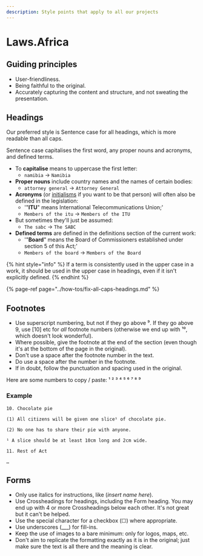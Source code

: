 ```yaml
---
description: Style points that apply to all our projects
---
```


# Laws.Africa

## Guiding principles

* User-friendliness.
* Being faithful to the original.
* Accurately capturing the content and structure, and not sweating the presentation.

## Headings

Our preferred style is Sentence case for all headings, which is more readable than all caps.

Sentence case capitalises the first word, any proper nouns and acronyms, and defined terms.

* To **capitalise** means to uppercase the first letter:
  * `namibia` → `Namibia`
* **Proper nouns** include country names and the names of certain bodies:
  * `attorney general` → `Attorney General` 
* **Acronyms** \(or [initialisms](http://www.todayifoundout.com/index.php/2012/05/the-difference-between-an-acronym-and-an-initialism/) if you want to be that person\) will often also be defined in the legislation:
  * '"**ITU**" means International Telecommunications Union;'
  * `Members of the itu` → `Members of the ITU`
* But sometimes they'll just be assumed:
  * `The sabc` → `The SABC`
* **Defined terms** are defined in the definitions section of the current work:
  * '"**Board**" means the Board of Commissioners established under section 5 of this Act;'
  * `Members of the board` → `Members of the Board`

{% hint style="info" %}
If a term is consistently used in the upper case in a work, it should be used in the upper case in headings, even if it isn't explicitly defined.
{% endhint %}

{% page-ref page="../how-tos/fix-all-caps-headings.md" %}

## Footnotes

* Use superscript numbering, but not if they go above ⁹. If they go above 9, use \[10\] etc for _all_ footnote numbers \(otherwise we end up with ¹⁰, which doesn't look wonderful\).
* Where possible, give the footnote at the end of the section \(even though it's at the bottom of the page in the original\).
* Don't use a space after the footnote number in the text.
* Do use a space after the number in the footnote.
* If in doubt, follow the punctuation and spacing used in the original.

Here are some numbers to copy / paste: ¹ ² ³ ⁴ ⁵ ⁶ ⁷ ⁸ ⁹

### Example

```text
10. Chocolate pie

(1) All citizens will be given one slice¹ of chocolate pie.

(2) No one has to share their pie with anyone.

¹ A slice should be at least 10cm long and 2cm wide.

11. Rest of Act

…
```

## Forms

* Only use italics for instructions, like \(_insert name here_\).
* Use Crossheadings for headings, including the Form heading. You may end up with 4 or more Crossheadings below each other. It's not great but it can't be helped.
* Use the special character for a checkbox \(☐\) where appropriate.
* Use underscores \(\_\_\_\) for fill-ins.
* Keep the use of images to a bare minimum: only for logos, maps, etc.
* Don't aim to replicate the formatting exactly as it is in the original; just make sure the text is all there and the meaning is clear.


